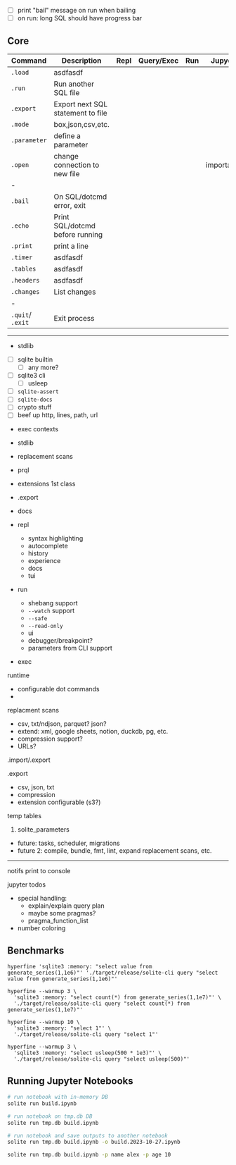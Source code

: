 - [ ] print "bail" message on run when bailing
- [ ] on run: long SQL should have progress bar

## Core

| Command          | Description                       | Repl | Query/Exec | Run | Jupyer     |
| ---------------- | --------------------------------- | ---- | ---------- | --- | ---------- |
| `.load`          | asdfasdf                          |      |            |     |            |
| `.run`           | Run another SQL file              |      |            |     |            |
| `.export`        | Export next SQL statement to file |      |            |     |            |
| `.mode`          | box,json,csv,etc.                 |      |            |     |            |
| `.parameter`     | define a parameter                |      |            |     |            |
| `.open`          | change connection to new file     |      |            |     | important! |
| -                |                                   |      |            |     |            |
| `.bail`          | On SQL/dotcmd error, exit         |      |            |     |            |
| `.echo`          | Print SQL/dotcmd before running   |      |            |     |            |
| `.print`         | print a line                      |      |            |     |            |
| `.timer`         | asdfasdf                          |      |            |     |            |
| `.tables`        | asdfasdf                          |      |            |     |            |
| `.headers`       | asdfasdf                          |      |            |     |            |
| `.changes`       | List changes                      |      |            |     |            |
| -                |                                   |      |            |     |            |
| `.quit`/ `.exit` | Exit process                      |      |            |     |            |

---

- stdlib
- [ ] sqlite builtin
  - [ ] any more?
- [ ] sqlite3 cli
  - [ ] usleep
- [ ] `sqlite-assert`
- [ ] `sqlite-docs`
- [ ] crypto stuff
- [ ] beef up http, lines, path, url

- exec contexts
- stdlib
- replacement scans
- prql
- extensions 1st class
- .export
- docs

- repl
  - syntax highlighting
  - autocomplete
  - history
  - experience
  - docs
  - tui
- run
  - shebang support
  - `--watch` support
  - `--safe`
  - `--read-only`
  - ui
  - debugger/breakpoint?
  - parameters from CLI support
- exec

runtime

- configurable dot commands
-

replacment scans

- csv, txt/ndjson, parquet? json?
- extend: xml, google sheets, notion, duckdb, pg, etc.
- compression support?
- URLs?

.import/.export

.export

- csv, json, txt
- compression
- extension configurable (s3?)

temp tables

1. solite_parameters

- future: tasks, scheduler, migrations
- future 2: compile, bundle, fmt, lint, expand replacement scans, etc.

---

notifs print to console

jupyter todos

- special handling:
  - explain/explain query plan
  - maybe some pragmas?
  - pragma_function_list
- number coloring

## Benchmarks

```
hyperfine 'sqlite3 :memory: "select value from generate_series(1,1e6)"' './target/release/solite-cli query "select value from generate_series(1,1e6)"'
```

```
hyperfine --warmup 3 \
  'sqlite3 :memory: "select count(*) from generate_series(1,1e7)"' \
  './target/release/solite-cli query "select count(*) from generate_series(1,1e7)"'
```

```
hyperfine --warmup 10 \
  'sqlite3 :memory: "select 1"' \
  './target/release/solite-cli query "select 1"'
```

```
hyperfine --warmup 3 \
  'sqlite3 :memory: "select usleep(500 * 1e3)"' \
  './target/release/solite-cli query "select usleep(500)"'
```

## Running Jupyter Notebooks

```bash
# run notebook with in-memory DB
solite run build.ipynb

# run notebook on tmp.db DB
solite run tmp.db build.ipynb

# run notebook and save outputs to another notebook
solite run tmp.db build.ipynb -o build.2023-10-27.ipynb

solite run tmp.db build.ipynb -p name alex -p age 10
```
